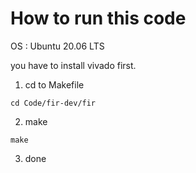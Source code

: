 # How to run this code
OS : Ubuntu 20.06 LTS

you have to install vivado first.

1. cd to Makefile 
```
cd Code/fir-dev/fir
```

2. make

```
make
```

3. done
